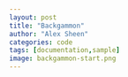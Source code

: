 ```yaml
---
layout: post
title: "Backgammon"
author: "Alex Sheen"
categories: code
tags: [documentation,sample]
image: backgammon-start.png
---
```

